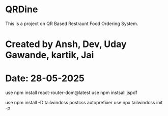 # QRDine
This is a project on QR Based Restraunt Food Ordering System.

# Created by Ansh, Dev, Uday Gawande, kartik, Jai

# Date: 28-05-2025
use npm install react-router-dom@latest 
use npm instsall jspdf

use npm install -D tailwindcss postcss autoprefixer
use npx tailwindcss init -p